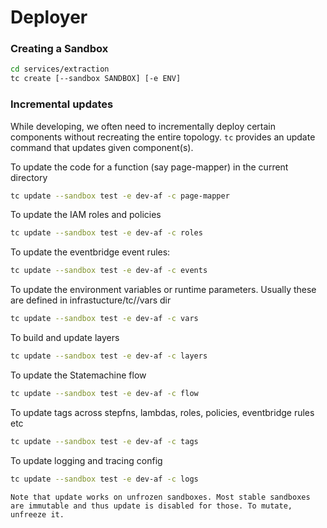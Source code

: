 # Deployer


### Creating a Sandbox

```sh
cd services/extraction
tc create [--sandbox SANDBOX] [-e ENV]
```


### Incremental updates

While developing, we often need to incrementally deploy certain components without recreating the entire topology. `tc` provides an update command that updates given component(s).

To update the code for a function (say page-mapper) in the current directory

```sh
tc update --sandbox test -e dev-af -c page-mapper
```

To update the IAM roles and policies

```sh
tc update --sandbox test -e dev-af -c roles
```

To update the eventbridge event rules:

```sh
tc update --sandbox test -e dev-af -c events
```

To update the environment variables or runtime parameters. Usually these are defined in infrastucture/tc/<topology>/vars dir

```sh
tc update --sandbox test -e dev-af -c vars
```

To build and update layers

```sh
tc update --sandbox test -e dev-af -c layers
```

To update the Statemachine flow

```sh
tc update --sandbox test -e dev-af -c flow

```

To update tags across stepfns, lambdas, roles, policies, eventbridge rules etc

```sh
tc update --sandbox test -e dev-af -c tags
```

To update logging and tracing config

```sh
tc update --sandbox test -e dev-af -c logs
```

```admonish info
Note that update works on unfrozen sandboxes. Most stable sandboxes are immutable and thus update is disabled for those. To mutate, unfreeze it.
